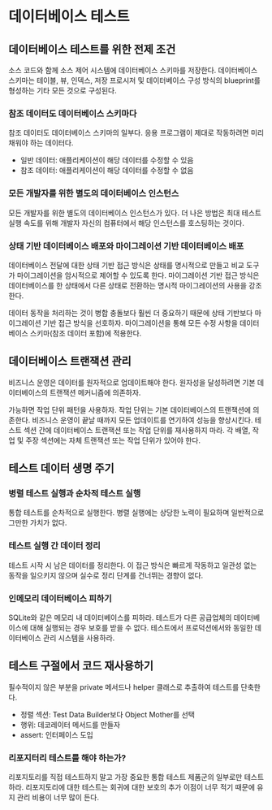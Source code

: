 # 데이터베이스 테스트

## 데이터베이스 테스트를 위한 전제 조건

소스 코드와 함께 소스 제어 시스템에 데이터베이스 스키마를 저장한다. 
데이터베이스 스키마는 테이블, 뷰, 인덱스, 저장 프로시저 및 데이터베이스 구성 방식의 blueprint를 형성하는 기타 모든 것으로 구성된다.

### 참조 데이터도 데이터베이스 스키마다

참조 데이터도 데이터베이스 스키마의 일부다. 응용 프로그램이 제대로 작동하려면 미리 채워야 하는 데이터다. 
- 일반 데이터: 애플리케이션이 해당 데이터를 수정할 수 있음
- 참조 데이터: 애플리케이션이 해당 데이터를 수정할 수 없음

### 모든 개발자를 위한 별도의 데이터베이스 인스턴스

모든 개발자를 위한 별도의 데이터베이스 인스턴스가 있다. 더 나은 방법은 최대 테스트 실행 속도를 위해 개발자 자신의 컴퓨터에서 해당 인스턴스를 호스팅하는 것이다.

### 상태 기반 데이터베이스 배포와 마이그레이션 기반 데이터베이스 배포

데이터베이스 전달에 대한 상태 기반 접근 방식은 상태를 명시적으로 만들고 비교 도구가 마이그레이션을 암시적으로 제어할 수 있도록 한다. 
마이그레이션 기반 접근 방식은 데이터베이스를 한 상태에서 다른 상태로 전환하는 명시적 마이그레이션의 사용을 강조한다. 

데이터 동작을 처리하는 것이 병합 충돌보다 훨씬 더 중요하기 때문에 상태 기반보다 마이그레이션 기반 접근 방식을 선호하자. 
마이그레이션을 통해 모든 수정 사항을 데이터베이스 스키마(참조 데이터 포함)에 적용한다.
## 데이터베이스 트랜잭션 관리
비즈니스 운영은 데이터를 원자적으로 업데이트해야 한다. 원자성을 달성하려면 기본 데이터베이스의 트랜잭션 메커니즘에 의존하자.

가능하면 작업 단위 패턴을 사용하자. 
작업 단위는 기본 데이터베이스의 트랜잭션에 의존한다. 비즈니스 운영이 끝날 때까지 모든 업데이트를 연기하여 성능을 향상시킨다.
테스트 섹션 간에 데이터베이스 트랜잭션 또는 작업 단위를 재사용하지 마라. 각 배열, 작업 및 주장 섹션에는 자체 트랜잭션 또는 작업 단위가 있어야 한다.

## 테스트 데이터 생명 주기
### 병렬 테스트 실행과 순차적 테스트 실행

통합 테스트를 순차적으로 실행한다. 병렬 실행에는 상당한 노력이 필요하며 일반적으로 그만한 가치가 없다.

### 테스트 실행 간 데이터 정리

테스트 시작 시 남은 데이터를 정리한다. 
이 접근 방식은 빠르게 작동하고 일관성 없는 동작을 일으키지 않으며 실수로 정리 단계를 건너뛰는 경향이 없다.

### 인메모리 데이터베이스 피하기

SQLite와 같은 메모리 내 데이터베이스를 피하라. 테스트가 다른 공급업체의 데이터베이스에 대해 실행되는 경우 보호를 받을 수 없다. 테스트에서 프로덕션에서와 동일한 데이터베이스 관리 시스템을 사용하라.

## 테스트 구절에서 코드 재사용하기

필수적이지 않은 부분을 private 메서드나 helper 클래스로 추출하여 테스트를 단축한다.
- 정렬 섹션: Test Data Builder보다 Object Mother를 선택
- 행위: 데코레이터 메서드를 만들자 
- assert: 인터페이스 도입

### 리포지터리 테스트를 해야 하는가?

리포지토리를 직접 테스트하지 말고 가장 중요한 통합 테스트 제품군의 일부로만 테스트하라. 리포지토리에 대한 테스트는 회귀에 대한 보호의 추가 이점이 너무 적기 때문에 유지 관리 비용이 너무 많이 든다.
